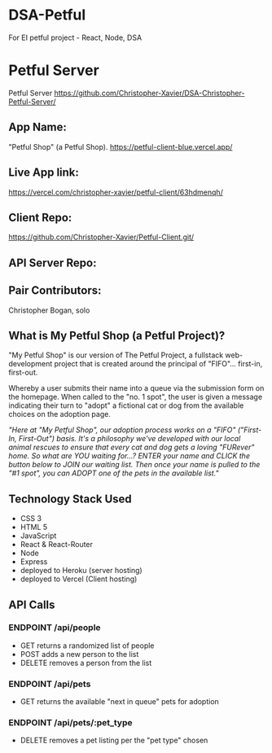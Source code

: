 # DSA-Petful
For EI petful project - React, Node, DSA

# Petful Server
 Petful Server
https://github.com/Christopher-Xavier/DSA-Christopher-Petful-Server/
## App Name:
"Petful Shop" 
(a Petful Shop).  https://petful-client-blue.vercel.app/

## Live App link:
https://vercel.com/christopher-xavier/petful-client/63hdmenqh/

## Client Repo: 
https://github.com/Christopher-Xavier/Petful-Client.git/

## API Server Repo: 


## Pair Contributors: 
Christopher Bogan, solo


## What is My Petful Shop (a Petful Project)?
"My Petful Shop" is our version of The Petful Project, a fullstack web-development project that is created around the principal of "FIFO"... first-in, first-out.

Whereby a user submits their name into a queue via the submission form on the homepage. When called to the "no. 1 spot", the user is given a message indicating their turn to "adopt" a fictional cat or dog from the available choices on the adoption page.

*"Here at "My Petful Shop", our adoption process works on a "FIFO" ("First-In, First-Out") basis. It's a philosophy we've developed with our local animal rescues to ensure that every cat and dog gets a loving "FURever" home.*
*So what are YOU waiting for...?*
*ENTER your name and CLICK the button below to JOIN our waiting list. Then once your name is pulled to the "#1 spot", you can ADOPT one of the pets in the available list."*



## Technology Stack Used
- CSS 3
- HTML 5
- JavaScript
- React & React-Router
- Node
- Express
- deployed to Heroku (server hosting)
- deployed to Vercel (Client hosting)


## API Calls
### ENDPOINT /api/people
* GET returns a randomized list of people
* POST adds a new person to the list
* DELETE removes a person from the list

### ENDPOINT /api/pets
* GET returns the available "next in queue" pets for adoption

### ENDPOINT /api/pets/:pet_type
* DELETE removes a pet listing per the "pet type" chosen 


